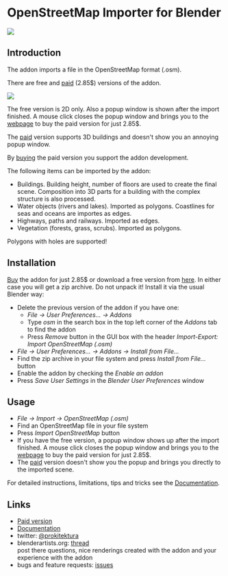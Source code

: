 # OpenStreetMap Importer for Blender

[![](https://raw.githubusercontent.com/wiki/vvoovv/blender-osm/images/import_osm.png)](https://gumroad.com/l/blender-osm)

## Introduction

The addon imports a file in the OpenStreetMap format (.osm).

There are free and [paid](https://gumroad.com/l/blender-osm) (2.85$) versions of the addon.

[![](https://raw.githubusercontent.com/wiki/vvoovv/blender-osm/images/paid_vs_free.png)](https://gumroad.com/l/blender-osm)

The free version is 2D only. Also a popup window is shown after the import finished. A mouse click closes the popup window and brings you to the [webpage](https://gumroad.com/l/blender-osm) to buy the paid version for just 2.85$.

The [paid](https://gumroad.com/l/blender-osm) version supports 3D buildings and doesn't show you an annoying popup window.

By [buying](https://gumroad.com/l/blender-osm) the paid version you support the addon development.

The following items can be imported by the addon:
* Buildings. Building height, number of floors are used to create the final scene. Composition into 3D parts for a building with the complex structure is also processed.
* Water objects (rivers and lakes). Imported as polygons. Coastlines for seas and oceans are importes as edges.
* Highways, paths and railways. Imported as edges.
* Vegetation (forests, grass, scrubs). Imported as polygons.

Polygons with holes are supported!

## Installation
[Buy](https://gumroad.com/l/blender-osm) the addon for just 2.85$ or download a free version from [here](https://github.com/vvoovv/blender-osm/archive/master.zip). In either case you will get a zip archive. Do not unpack it! Install it via the usual Blender way:
* Delete the previous version of the addon if you have one:
    * _File → User Preferences... → Addons_
    * Type _osm_ in the search box in the top left corner of the _Addons_ tab to find the addon
    * Press _Remove_ button in the GUI box with the header _Import-Export: Import OpenStreetMap (.osm)_
* _File → User Preferences... → Addons → Install from File..._
* Find the zip archive in your file system and press _Install from File..._ button
* Enable the addon by checking the _Enable an addon_
* Press _Save User Settings_ in the _Blender User Preferences_ window

## Usage
* _File → Import → OpenStreetMap (.osm)_
* Find an OpenStreetMap file in your file system
* Press _Import OpenStreetMap_ button
* If you have the free version, a popup window shows up after the import finished. A mouse click closes the popup window and brings you to the [webpage](https://gumroad.com/l/blender-osm) to buy the paid version for just 2.85$.
* The [paid](https://gumroad.com/l/blender-osm) version doesn't show you the popup and brings you directly to the imported scene.

For detailed instructions, limitations, tips and tricks see the [Documentation](https://github.com/vvoovv/blender-osm/wiki/Documentation).


## Links
* [Paid version](https://gumroad.com/l/blender-osm)
* [Documentation](https://github.com/vvoovv/blender-osm/wiki/Documentation)
* twitter: [@prokitektura](https://twitter.com/prokitektura)
* blenderartists.org: [thread](http://blenderartists.org/forum/showthread.php?334508-Addon-Import-OpenStreetMap-(-osm))
<br>post there questions, nice renderings created with the addon and your experience with the addon
* bugs and feature requests: [issues](https://github.com/vvoovv/blender-osm/issues)
